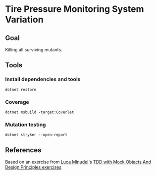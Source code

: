 # Tire Pressure Monitoring System Variation

## Goal
Killing all surviving mutants.

## Tools
### Install dependencies and tools

`dotnet restore`

### Coverage

`dotnet msbuild -target:Coverlet`

### Mutation testing

`dotnet stryker --open-report`

## References

Based on an exercise from [Luca Minudel](https://twitter.com/lukadotnet?lang=en)'s [TDD with Mock Objects And Design Principles exercises](https://github.com/lucaminudel/TDDwithMockObjectsAndDesignPrinciples)
